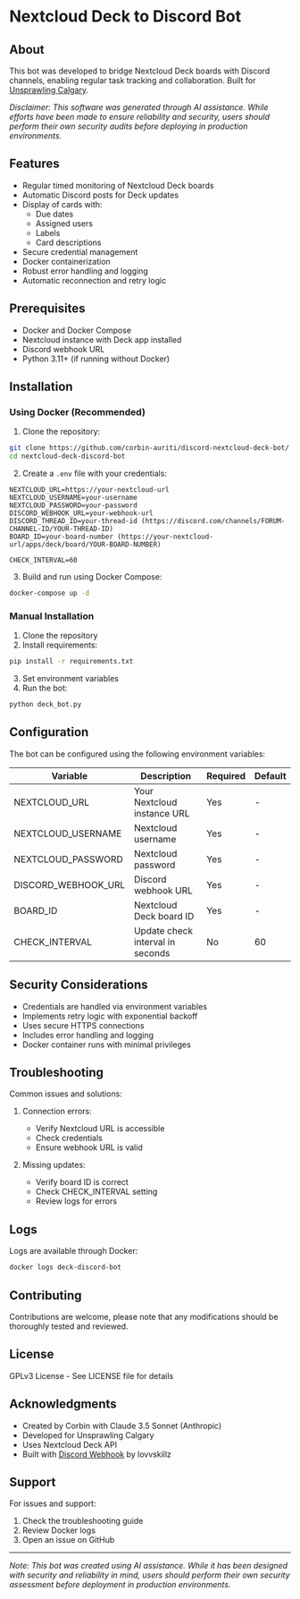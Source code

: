 # Nextcloud Deck to Discord Bot

## About
This bot was developed to bridge Nextcloud Deck boards with Discord channels, enabling regular task tracking and collaboration. 
Built for [Unsprawling Calgary](https://community.unsprawling.org/).

*Disclaimer: This software was generated through AI assistance. While efforts have been made to ensure reliability and security, users should perform their own security audits before deploying in production environments.*

## Features
- Regular timed monitoring of Nextcloud Deck boards
- Automatic Discord posts for Deck updates
- Display of cards with:
  - Due dates
  - Assigned users
  - Labels
  - Card descriptions
- Secure credential management
- Docker containerization
- Robust error handling and logging
- Automatic reconnection and retry logic

## Prerequisites
- Docker and Docker Compose
- Nextcloud instance with Deck app installed
- Discord webhook URL
- Python 3.11+ (if running without Docker)

## Installation

### Using Docker (Recommended)
1. Clone the repository:
```bash
git clone https://github.com/corbin-auriti/discord-nextcloud-deck-bot/
cd nextcloud-deck-discord-bot
```

2. Create a `.env` file with your credentials:
```env
NEXTCLOUD_URL=https://your-nextcloud-url
NEXTCLOUD_USERNAME=your-username
NEXTCLOUD_PASSWORD=your-password
DISCORD_WEBHOOK_URL=your-webhook-url
DISCORD_THREAD_ID=your-thread-id (https://discord.com/channels/FORUM-CHANNEL-ID/YOUR-THREAD-ID)
BOARD_ID=your-board-number (https://your-nextcloud-url/apps/deck/board/YOUR-BOARD-NUMBER)

CHECK_INTERVAL=60
```

3. Build and run using Docker Compose:
```bash
docker-compose up -d
```

### Manual Installation
1. Clone the repository
2. Install requirements:
```bash
pip install -r requirements.txt
```
3. Set environment variables
4. Run the bot:
```bash
python deck_bot.py
```

## Configuration
The bot can be configured using the following environment variables:

| Variable | Description | Required | Default |
|----------|-------------|----------|---------|
| NEXTCLOUD_URL | Your Nextcloud instance URL | Yes | - |
| NEXTCLOUD_USERNAME | Nextcloud username | Yes | - |
| NEXTCLOUD_PASSWORD | Nextcloud password | Yes | - |
| DISCORD_WEBHOOK_URL | Discord webhook URL | Yes | - |
| BOARD_ID | Nextcloud Deck board ID | Yes | - |
| CHECK_INTERVAL | Update check interval in seconds | No | 60 |

## Security Considerations
- Credentials are handled via environment variables
- Implements retry logic with exponential backoff
- Uses secure HTTPS connections
- Includes error handling and logging
- Docker container runs with minimal privileges

## Troubleshooting
Common issues and solutions:

1. Connection errors:
   - Verify Nextcloud URL is accessible
   - Check credentials
   - Ensure webhook URL is valid

2. Missing updates:
   - Verify board ID is correct
   - Check CHECK_INTERVAL setting
   - Review logs for errors

## Logs
Logs are available through Docker:
```bash
docker logs deck-discord-bot
```

## Contributing
Contributions are welcome, please note that any modifications should be thoroughly tested and reviewed.

## License
GPLv3 License - See LICENSE file for details

## Acknowledgments
- Created by Corbin with Claude 3.5 Sonnet (Anthropic)
- Developed for Unsprawling Calgary
- Uses Nextcloud Deck API
- Built with [Discord Webhook](https://github.com/lovvskillz/python-discord-webhook) by lovvskillz

## Support
For issues and support:
1. Check the troubleshooting guide
2. Review Docker logs
3. Open an issue on GitHub
---

*Note: This bot was created using AI assistance. While it has been designed with security and reliability in mind, users should perform their own security assessment before deployment in production environments.*
